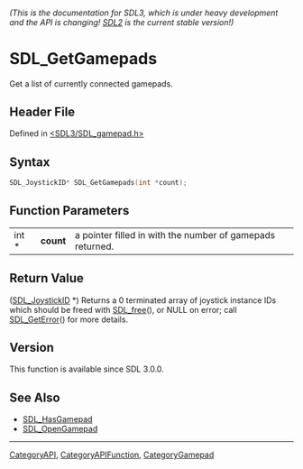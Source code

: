###### (This is the documentation for SDL3, which is under heavy development and the API is changing! [SDL2](https://wiki.libsdl.org/SDL2/) is the current stable version!)
# SDL_GetGamepads

Get a list of currently connected gamepads.

## Header File

Defined in [<SDL3/SDL_gamepad.h>](https://github.com/libsdl-org/SDL/blob/main/include/SDL3/SDL_gamepad.h)

## Syntax

```c
SDL_JoystickID* SDL_GetGamepads(int *count);
```

## Function Parameters

|       |           |                                                           |
| ----- | --------- | --------------------------------------------------------- |
| int * | **count** | a pointer filled in with the number of gamepads returned. |

## Return Value

([SDL_JoystickID](SDL_JoystickID) *) Returns a 0 terminated array of
joystick instance IDs which should be freed with [SDL_free](SDL_free)(), or
NULL on error; call [SDL_GetError](SDL_GetError)() for more details.

## Version

This function is available since SDL 3.0.0.

## See Also

- [SDL_HasGamepad](SDL_HasGamepad)
- [SDL_OpenGamepad](SDL_OpenGamepad)

----
[CategoryAPI](CategoryAPI), [CategoryAPIFunction](CategoryAPIFunction), [CategoryGamepad](CategoryGamepad)


